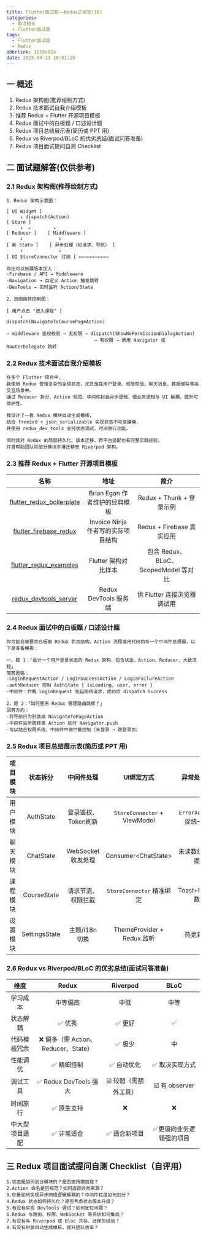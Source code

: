 ```yaml
---
title: Flutter面试题——Redux之收官(10)
categories:
  - 面试相关
  - Flutter面试题
tags:
  - Flutter面试题
  - Redux
abbrlink: 1610a92a
date: 2025-04-13 18:51:19
---
```

## 一 概述

1.  Redux 架构图(推荐绘制方式)
2.  Redux 技术面试自我介绍模板
3.  推荐 Redux + Flutter 开源项目模板
4.  Redux 面试中的白板题 / 口述设计题
5.  Redux 项目总结展示表(简历或 PPT 用)<!--more-->
6.  Redux vs Riverpod/BLoC 的优劣总结(面试问答准备)
7.  Redux 项目面试提问自测 Checklist

## 二 面试题解答(仅供参考)

### 2.1 Redux 架构图(推荐绘制方式)

```
1、Redux 架构示意图：

[ UI Widget ] 
     ↓ dispatch(Action)
[ Store ]
     ↓  ↙        ↘
[ Reducer ]    [ Middleware ]
     ↓             ↓
[ 新 State ]    [ 异步处理（如请求、导航） ]
     ↓             ↓
[ UI StoreConnector 订阅 ] ←←←←←←←←←←←

你还可以拓展版本加入：
-Firebase / API → Middleware
-Navigation → 自定义 Action 触发跳转
-DevTools → 实时监听 Action/State

2、页面跳转控制图：

[ 用户点击 "进入课程" ]
     ↓
dispatch(NavigateToCoursePageAction)

→ middleware 鉴权校验 → 无权限 → dispatch(ShowNoPermissionDialogAction)
                                → 有权限 → 调用 Navigator 或 RouterDelegate 跳转
```

### 2.2 Redux 技术面试自我介绍模板

```
在多个 Flutter 项目中，
我使用 Redux 管理复杂的全局状态，尤其是在用户登录、权限校验、聊天消息、数据缓存等高交互场景中。
通过 Reducer 拆分、Action 规范、中间件封装异步逻辑，使业务逻辑与 UI 解耦，提升可维护性。

我设计了一套 Redux 模块自动生成模板，
结合 freezed + json_serializable 实现状态不可变建模，
并使用 redux_dev_tools 支持状态调试、时间旅行功能。

同时我对 Redux 的局部持久化、版本迁移、跨平台适配也有完整实践经验，
并曾帮助团队将部分模块平滑迁移至 Riverpod 架构。
```

### 2.3 推荐 Redux + Flutter 开源项目模板

|                             名称                             |                地址                |                 简介                 |
| :----------------------------------------------------------: | :--------------------------------: | :----------------------------------: |
| [flutter_redux_boilerplate](https://github.com/brianegan/flutter_redux_boilerplate) |   Brian Egan 作者维护的经典模板    |       Redux + Thunk + 登录示例       |
| [flutter_firebase_redux](https://github.com/hillelcoren/flutter_redux_firebase) | Invoice Ninja 作者写的实际项目结构 |      Redux + Firebase 真实应用       |
| [flutter_redux_examples](https://github.com/brianegan/flutter_architecture_samples) |        Flutter 架构对比样本        | 包含 Redux、BLoC、ScopedModel 等对比 |
| [redux_devtools_server](https://github.com/zalmoxisus/remotedev-server) |       Redux DevTools 服务端        |     供 Flutter 连接浏览器调试用      |

### 2.4 Redux 面试中的白板题 / 口述设计题

```
你可能会被要求白板画 Redux 状态结构、Action 流程或用代码伪写一个中间件处理器，以下是准备模板：

一、题 1：「设计一个用户登录状态的 Redux 架构，包含状态、Action、Reducer、大致流程」
简答思路：
-LoginRequestAction / LoginSuccessAction / LoginFailureAction
-authReducer 控制 AuthState { isLoading, user, error }
-中间件：拦截 LoginRequest 发起网络请求，成功后 dispatch Success

2、题 2：「如何使用 Redux 管理路由跳转？」
回答方向：
-将导航行为封装成 NavigateToPageAction
-中间件监听跳转类 Action 执行 Navigator.push
-可以结合权限系统，中间件中做拦截控制（未登录 → 跳登录页）
```

### 2.5 Redux 项目总结展示表(简历或 PPT 用)

| 项目模块 |   状态拆分    |     中间件处理      |          UI绑定方式          |        异常处理方式        |
| :------: | :-----------: | :-----------------: | :--------------------------: | :------------------------: |
| 用户模块 |   AuthState   | 登录鉴权、Token刷新 | `StoreConnector` + ViewModel | `ErrorAction` 捕捉统一提示 |
| 聊天模块 |   ChatState   | WebSocket 收发处理  |     Consumer\<ChatState>     |     未读数统计异常提示     |
| 课程模块 |  CourseState  | 请求节流、权限拦截  |  `StoreConnector` 精准绑定   |    Toast+Fallback 数据     |
| 设置模块 | SettingsState |   主题/i18n 切换    |  ThemeProvider + Redux 监听  |         热更新支持         |

### 2.6 Redux vs Riverpod/BLoC 的优劣总结(面试问答准备)

|      维度      |                Redux                |       Riverpod       |          BLoC           |
| :------------: | :---------------------------------: | :------------------: | :---------------------: |
|    学习成本    |              中等偏高               |         中低         |          中等           |
|    状态解耦    |               ✅ 优秀                |        ✅ 更好        |            ✅            |
|  代码模板冗余  | ❌ 偏多（需 Action、Reducer、State） |        ✅ 极少        |           中            |
|    性能调优    |             ✅ 精细控制              |      ✅ 自动优化      |     ✅ 取决实现方式      |
|    调试工具    |        ✅ Redux DevTools 强大        | ☑️ 较弱（需额外工具） |      ☑️ 有 observer      |
|    时间旅行    |             ✅ 原生支持              |          ❌           |            ❌            |
| 中大型项目适配 |             ✅ 非常适合              |     ✅ 适合新项目     | ✅更偏向业务逻辑强的项目 |

## 三 Redux 项目面试提问自测 Checklist（自评用）

```
1.状态是如何划分模块的？是否支持懒加载？
2.Action 命名是否规范？如何追踪异常来源？
3.你是如何实现异步网络逻辑解耦的？中间件粒度如何划分？
4.Redux 状态如何持久化？是否考虑状态版本升级？
5.有没有实现 DevTools 调试？如何定位问题？
6.Redux 与路由、权限、WebSocket 等系统如何集成？
7.有没有与 Riverpod 或 Bloc 共存、迁移的经验？
8.有没有封装自动生成模板，提升团队效率？
```

